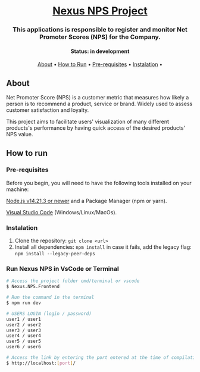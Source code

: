 <h1 align="center">
   <a href="#"> Nexus NPS Project </a>
</h1>

<h3 align="center">
  This applications is responsible to register and monitor Net Promoter Scores (NPS) for the Company.
</h3>

<h4 align="center">
    Status: in development
</h4>

<p align="center">
 <a href="#about">About</a> •
 <a href="#how-to-run">How to Run</a> •
 <a href="#pre-requisites">Pre-requisites</a> •
 <a href="#instalation">Instalation</a> •
</p>

## About

Net Promoter Score (NPS) is a customer metric that measures how likely a person is to recommend a product, service or brand. Widely used to assess customer satisfaction and loyalty.

This project aims to facilitate users' visualization of many different products's performance by having quick access of the desired products' NPS value.

## How to run

### Pre-requisites

Before you begin, you will need to have the following tools installed on your machine:

[Node.js v14.21.3 or newer](https://nodejs.org/en/download/prebuilt-installer/current) and a Package Manager (npm or yarn).

[Visual Studio Code](https://code.visualstudio.com/) (Windows/Linux/MacOs).

### Instalation

1. Clone the repository: `git clone <url>`
3. Install all dependencies: `npm install` in case it fails, add the legacy flag: `npm install --legacy-peer-deps`

### Run Nexus NPS in VsCode or Terminal

```bash
# Access the project folder cmd/terminal or vscode
$ Nexus.NPS.Frontend

# Run the command in the terminal
$ npm run dev

# USERS LOGIN (login / password)
user1 / user1
user2 / user2
user3 / user3
user4 / user4
user5 / user5
user6 / user6

# Access the link by entering the port entered at the time of compilation. Currently the default port is set to 3000
$ http://localhost:[port]/
```
